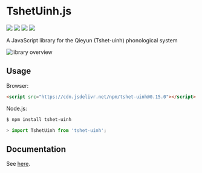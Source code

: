 # TshetUinh.js

[![](https://badge.fury.io/js/tshet-uinh.svg)](https://www.npmjs.com/package/tshet-uinh) [![](https://data.jsdelivr.com/v1/package/npm/tshet-uinh/badge)](https://www.jsdelivr.com/package/npm/tshet-uinh) [![](https://github.com/nk2028/tshet-uinh-js/workflows/Package/badge.svg)](https://github.com/nk2028/tshet-uinh-js/actions?query=workflow%3A%22Package%22) [![](https://api.codeclimate.com/v1/badges/fb728b8ee3531bd96e5a/maintainability)](https://codeclimate.com/github/nk2028/tshet-uinh-js/maintainability)

A JavaScript library for the Qieyun (Tshet-uinh) phonological system

![library overview](https://raw.githubusercontent.com/nk2028/tshet-uinh-js/579ec28/demo/overview.png)

## Usage

Browser:

```html
<script src="https://cdn.jsdelivr.net/npm/tshet-uinh@0.15.0"></script>
```

Node.js:

```sh
$ npm install tshet-uinh
```

```javascript
> import TshetUinh from 'tshet-uinh';
```

## Documentation

See [here](https://nk2028.shn.hk/tshet-uinh-js/).
